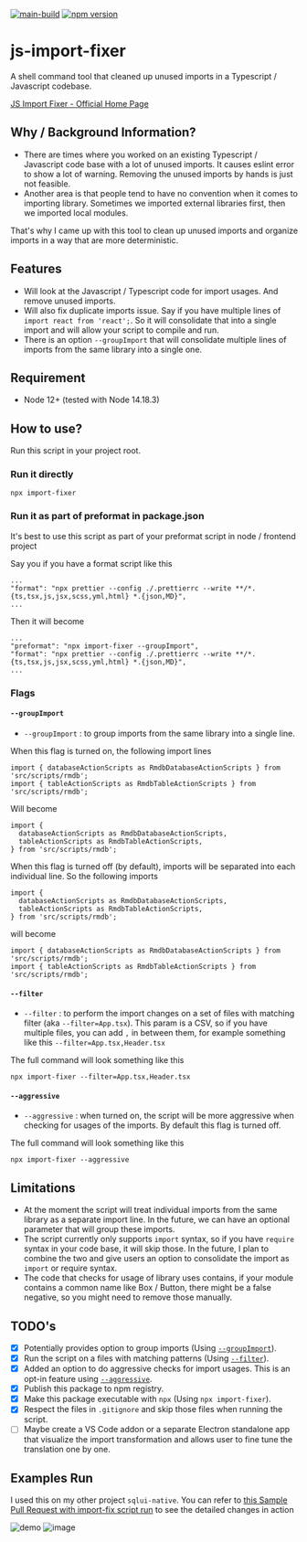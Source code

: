 [![main-build](https://github.com/synle/js-import-fixer/actions/workflows/main-build.yml/badge.svg)](https://github.com/synle/js-import-fixer/actions/workflows/main-build.yml)
[![npm version](https://badge.fury.io/js/import-fixer.svg)](https://badge.fury.io/js/import-fixer)

# js-import-fixer

A shell command tool that cleaned up unused imports in a Typescript / Javascript codebase.

[JS Import Fixer - Official Home Page](https://synle.github.io/js-import-fixer/)

## Why / Background Information?

- There are times where you worked on an existing Typescript / Javascript code base with a lot of unused imports. It causes eslint error to show a lot of warning. Removing the unused imports by hands is just not feasible.
- Another area is that people tend to have no convention when it comes to importing library. Sometimes we imported external libraries first, then we imported local modules.

That's why I came up with this tool to clean up unused imports and organize imports in a way that are more deterministic.

## Features

- Will look at the Javascript / Typescript code for import usages. And remove unused imports.
- Will also fix duplicate imports issue. Say if you have multiple lines of `import react from 'react';`. So it will consolidate that into a single import and will allow your script to compile and run.
- There is an option `--groupImport` that will consolidate multiple lines of imports from the same library into a single one.

## Requirement

- Node 12+ (tested with Node 14.18.3)

## How to use?

Run this script in your project root.

### Run it directly

```
npx import-fixer
```

### Run it as part of preformat in package.json

It's best to use this script as part of your preformat script in node / frontend project

Say you if you have a format script like this

```
...
"format": "npx prettier --config ./.prettierrc --write **/*.{ts,tsx,js,jsx,scss,yml,html} *.{json,MD}",
...
```

Then it will become

```
...
"preformat": "npx import-fixer --groupImport",
"format": "npx prettier --config ./.prettierrc --write **/*.{ts,tsx,js,jsx,scss,yml,html} *.{json,MD}",
...
```

### Flags

#### `--groupImport`

- `--groupImport` : to group imports from the same library into a single line.

When this flag is turned on, the following import lines

```
import { databaseActionScripts as RmdbDatabaseActionScripts } from 'src/scripts/rmdb';
import { tableActionScripts as RmdbTableActionScripts } from 'src/scripts/rmdb';
```

Will become

```
import {
  databaseActionScripts as RmdbDatabaseActionScripts,
  tableActionScripts as RmdbTableActionScripts,
} from 'src/scripts/rmdb';
```

When this flag is turned off (by default), imports will be separated into each individual line. So the following imports

```
import {
  databaseActionScripts as RmdbDatabaseActionScripts,
  tableActionScripts as RmdbTableActionScripts,
} from 'src/scripts/rmdb';
```

will become

```
import { databaseActionScripts as RmdbDatabaseActionScripts } from 'src/scripts/rmdb';
import { tableActionScripts as RmdbTableActionScripts } from 'src/scripts/rmdb';
```

#### `--filter`

- `--filter` : to perform the import changes on a set of files with matching filter (aka `--filter=App.tsx`). This param is a CSV, so if you have multiple files, you can add `,` in between them, for example something like this `--filter=App.tsx,Header.tsx`

The full command will look something like this

```
npx import-fixer --filter=App.tsx,Header.tsx
```

#### `--aggressive`

- `--aggressive` : when turned on, the script will be more aggressive when checking for usages of the imports. By default this flag is turned off.

The full command will look something like this

```
npx import-fixer --aggressive
```

## Limitations

- At the moment the script will treat individual imports from the same library as a separate import line. In the future, we can have an optional parameter that will group these imports.
- The script currently only supports `import` syntax, so if you have `require` syntax in your code base, it will skip those. In the future, I plan to combine the two and give users an option to consolidate the import as `import` or require syntax.
- The code that checks for usage of library uses contains, if your module contains a common name like Box / Button, there might be a false negative, so you might need to remove those manually.

## TODO's

- [x] Potentially provides option to group imports (Using [`--groupImport`](https://synle.github.io/js-import-fixer/#--groupimport)).
- [x] Run the script on a files with matching patterns (Using [`--filter`](https://synle.github.io/js-import-fixer/#--filter)).
- [x] Added an option to do aggressive checks for import usages. This is an opt-in feature using [`--aggressive`](https://synle.github.io/js-import-fixer/#--aggressive).
- [x] Publish this package to npm registry.
- [x] Make this package executable with `npx` (Using `npx import-fixer`).
- [x] Respect the files in `.gitignore` and skip those files when running the script.
- [ ] Maybe create a VS Code addon or a separate Electron standalone app that visualize the import transformation and allows user to fine tune the translation one by one.

## Examples Run

I used this on my other project `sqlui-native`. You can refer to [this Sample Pull Request with import-fix script run](https://github.com/synle/sqlui-native/pull/103/files) to see the detailed changes in action

![demo](https://user-images.githubusercontent.com/3792401/154776692-15db9288-5192-46aa-bef6-f7105349dd7d.gif)
![image](https://user-images.githubusercontent.com/3792401/154777798-0cdb9b5c-aa1c-455c-afbd-41a00e6c8166.png)
